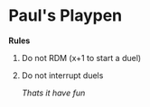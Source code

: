 # **Paul's Playpen**

**Rules**
1. Do not RDM (x+1 to start a duel)
2. Do not interrupt duels

   *Thats it have fun*
   

